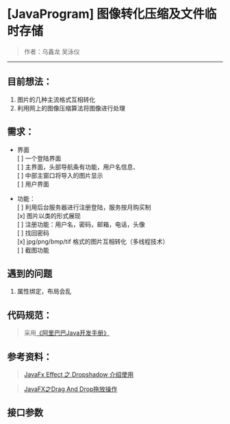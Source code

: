 # [JavaProgram] 图像转化压缩及文件临时存储
>作者：乌鑫龙 吴泳仪
---
## 目前想法：
  1. 图片的几种主流格式互相转化 
  2. 利用网上的图像压缩算法将图像进行处理
  
## 需求：

 - 界面   
 [ ] 一个登陆界面   
 [ ] 主界面，头部导航条有功能，用户名信息、    
 [ ] 中部主窗口将导入的图片显示   
 [ ] 用户界面     

 - 功能：   
 [ ] 利用后台服务器进行注册登陆，服务按月购买制  
 [x] 图片以类的形式展现  
 [ ] 注册功能：用户名，密码，邮箱，电话，头像  
 [ ] 找回密码  
 [x] jpg/png/bmp/tif 格式的图片互相转化（多线程技术）  
 [ ] 截图功能
 
 ## 遇到的问题
 1. 属性绑定，布局会乱
 
 ## 代码规范：
 > 采用[《阿里巴巴Java开发手册》](https://github.com/alibaba/p3c/blob/master/%E9%98%BF%E9%87%8C%E5%B7%B4%E5%B7%B4Java%E5%BC%80%E5%8F%91%E6%89%8B%E5%86%8C%EF%BC%88%E5%8D%8E%E5%B1%B1%E7%89%88%EF%BC%89.pdf)

## 参考资料：
> [JavaFx Effect 之 Dropshadow 介绍使用](https://blog.csdn.net/qq_22571159/article/details/86570727)

>[JavaFX之Drag And Drop拖放操作](https://blog.csdn.net/wingfourever/article/details/8858782)


## 接口参数

 